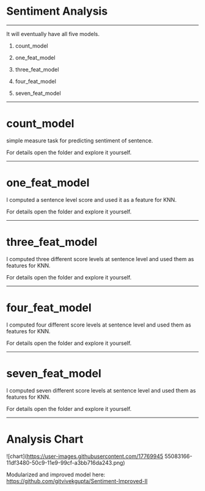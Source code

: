 # Sentiment Analysis

------------------------------------------------------------------------------------------------------------------------------


It will eventually have all five models.

1. count_model

2. one_feat_model

3. three_feat_model

4. four_feat_model

5. seven_feat_model

------------------------------------------------------------------------------------------

# count_model

simple measure task for predicting sentiment of sentence.

For details open the folder and explore it yourself.

------------------------------------------------------------------------------------------

# one_feat_model

I computed a sentence level score and used it as a feature for KNN.

For details open the folder and explore it yourself.

------------------------------------------------------------------------------------------------------------

# three_feat_model

I computed three different score levels at sentence level and used them as features for KNN.

For details open the folder and explore it yourself.

------------------------------------------------------------------------------------------------------------

# four_feat_model

I computed four different score levels at sentence level and used them as features for KNN.

For details open the folder and explore it yourself.

------------------------------------------------------------------------------------------------------------

# seven_feat_model

I computed seven different score levels at sentence level and used them as features for KNN.

For details open the folder and explore it yourself.

------------------------------------------------------------------------------------------------------------

# Analysis Chart


![chart](https://user-images.githubusercontent.com/17769945 55083166-11df3480-50c9-11e9-99cf-a3bb716da243.png)



Modularized and improved model here: https://github.com/gitvivekgupta/Sentiment-Improved-II
